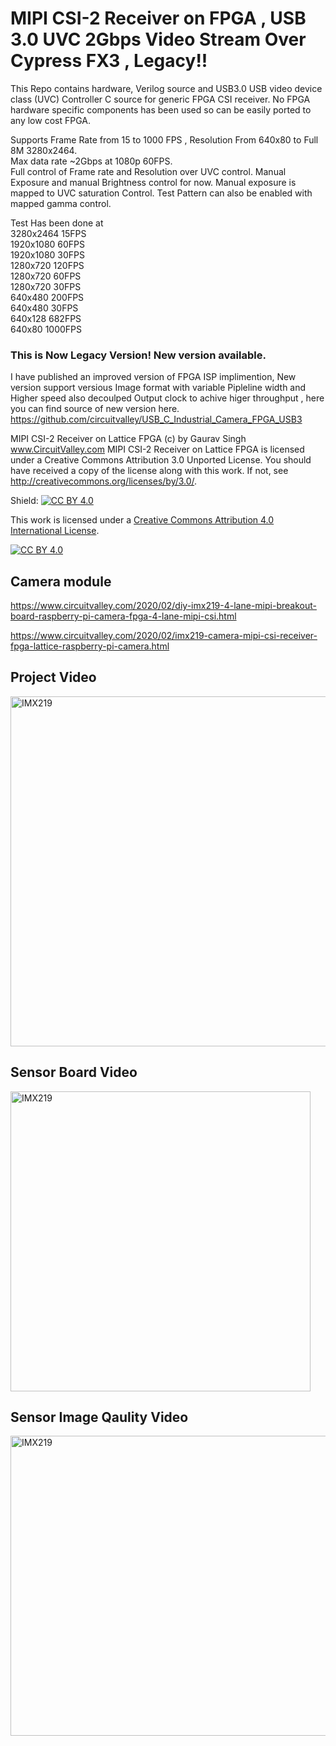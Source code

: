 # MIPI CSI-2 Receiver on FPGA , USB 3.0 UVC 2Gbps Video Stream Over Cypress FX3 , Legacy!!


This Repo contains hardware, Verilog source and USB3.0 USB video device class (UVC) Controller C source for generic FPGA CSI receiver. No FPGA hardware specific components has been used so can be easily ported to any low cost FPGA. 

Supports Frame Rate from 15 to 1000 FPS , Resolution From 640x80 to Full 8M 3280x2464.<br>
Max data rate ~2Gbps at 1080p 60FPS. <br>
Full control of Frame rate and Resolution over UVC control. Manual Exposure and manual Brightness control for now. Manual exposure is mapped to UVC saturation Control. Test Pattern can also be enabled with mapped gamma control. 

Test Has been done at</br>
3280x2464 15FPS</br>
1920x1080 60FPS</br>
1920x1080 30FPS</br>
1280x720  120FPS</br>
1280x720  60FPS</br>
1280x720  30FPS</br>
640x480   200FPS</br>
640x480   30FPS</br>
640x128   682FPS</br>
640x80    1000FPS</br>

### This is Now Legacy Version! New version available.
I have published an improved version of FPGA ISP implimention, New version support versious Image format with variable Pipleline width and Higher speed also decoulped Output clock to achive higer throughput , here you can find source of new version here. 
https://github.com/circuitvalley/USB_C_Industrial_Camera_FPGA_USB3

MIPI CSI-2 Receiver on Lattice FPGA (c) by Gaurav Singh www.CircuitValley.com
MIPI CSI-2 Receiver on Lattice FPGA is licensed under a
Creative Commons Attribution 3.0 Unported License.
You should have received a copy of the license along with this
work.  If not, see <http://creativecommons.org/licenses/by/3.0/>.

Shield: [![CC BY 4.0][cc-by-shield]][cc-by]

This work is licensed under a [Creative Commons Attribution 4.0 International
License][cc-by].

[![CC BY 4.0][cc-by-image]][cc-by]

[cc-by]: http://creativecommons.org/licenses/by/4.0/
[cc-by-image]: https://i.creativecommons.org/l/by/4.0/88x31.png
[cc-by-shield]: https://img.shields.io/badge/License-CC%20BY%204.0-lightgrey.svg

## Camera module 

https://www.circuitvalley.com/2020/02/diy-imx219-4-lane-mipi-breakout-board-raspberry-pi-camera-fpga-4-lane-mipi-csi.html

https://www.circuitvalley.com/2020/02/imx219-camera-mipi-csi-receiver-fpga-lattice-raspberry-pi-camera.html




## Project Video
<a href="https://www.youtube.com/watch?v=HxytsTGWODs">
<img src="https://raw.githubusercontent.com/circuitvalley/mipi_csi_receiver_FPGA/master/Hardware/Lattice%20MachXO3%20USB3%20FX3%20Interface%20Board/diy_imx219_mipi_csi_camera_fpga_machxo3lf.JPG" alt="IMX219" width="830" height="560">
</a>



## Sensor Board Video 
<a href="https://www.youtube.com/watch?v=GFmE3KYa5zs">
<img src="https://raw.githubusercontent.com/circuitvalley/mipi_csi_receiver_FPGA/master/Hardware/IMX219/diy_imx219_board_4_lane_mipi_csi_raspberrypi_camera_fpga_mipi_csi%20(3)%20(1).JPG " alt="IMX219" width="480" height="480">
</a>


## Sensor Image Qaulity Video 

<a href="https://www.youtube.com/watch?v=uRaHXo-Zu90">
<img src="https://github.com/circuitvalley/mipi_csi_receiver_FPGA/blob/master/Hardware/Lattice%20MachXO3%20USB3%20FX3%20Interface%20Board/Full_frame_imx219_image.png" alt="IMX219" width="640" height="480">
</a>

